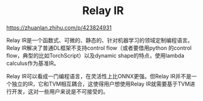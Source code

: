 <h1 align="center">Relay IR</h1>


https://zhuanlan.zhihu.com/p/423824931



Relay IR是一个函数式、可微的、静态的、针对机器学习的领域定制编程语言。Relay IR解决了普通DL框架不支持control flow（或者要借用python 的control flow，典型的比如TorchScript）以及dynamic shape的特点，使用lambda calculus作为基准IR。

Relay IR可以看成一门编程语言，在灵活性上比ONNX更强。但Relay IR并不是一个独立的IR，它和TVM相互耦合，这使得用户想使用Relay IR就需要基于TVM进行开发，这对一些用户来说是不可接受的。